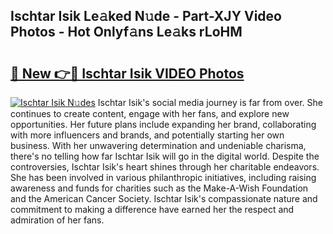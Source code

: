 ## Ischtar Isik Le𝚊ked N𝚞de - Part-XJY Video Photos - Hot Onlyf𝚊ns Le𝚊ks rLoHM

# <h2><a href="http://ab95296.deff.icu/?id=Ischtar+Isik">🔗 New 👉🔴 Ischtar Isik VIDEO Photos</a></h2>

[![Ischtar Isik N𝚞des](https://i.imgur.com/rIISA9y.gif)](http://ab95296.deff.icu/?id=Ischtar+Isik)
Ischtar Isik's social media journey is far from over. She continues to create content, engage with her fans, and explore new opportunities. Her future plans include expanding her brand, collaborating with more influencers and brands, and potentially starting her own business. With her unwavering determination and undeniable charisma, there's no telling how far Ischtar Isik will go in the digital world. Despite the controversies, Ischtar Isik's heart shines through her charitable endeavors. She has been involved in various philanthropic initiatives, including raising awareness and funds for charities such as the Make-A-Wish Foundation and the American Cancer Society. Ischtar Isik's compassionate nature and commitment to making a difference have earned her the respect and admiration of her fans.

